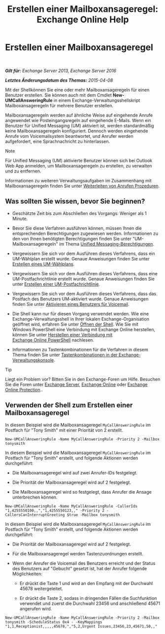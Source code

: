 ﻿---
title: 'Erstellen einer Mailboxansageregel: Exchange Online Help'
TOCTitle: Erstellen einer Mailboxansageregel
ms:assetid: 0976f8f2-3449-44f1-b0d1-20c91622e827
ms:mtpsurl: https://technet.microsoft.com/de-de/library/JJ898495(v=EXCHG.150)
ms:contentKeyID: 51409264
ms.date: 05/23/2018
mtps_version: v=EXCHG.150
ms.translationtype: MT
---

# Erstellen einer Mailboxansageregel

 

_**Gilt für:** Exchange Server 2013, Exchange Server 2016_

_**Letztes Änderungsdatum des Themas:** 2015-04-08_

Mit der Shellkönnen Sie eine oder mehr Mailboxansageregeln für einen Benutzer erstellen. Sie können auch mit dem Cmdlet **New-UMCallAnsweringRule** in einem Exchange-Verwaltungsshellskript Mailboxansageregeln für mehrere Benutzer erstellen.

Mailboxansageregeln werden auf ähnliche Weise auf eingehende Anrufe angewendet wie Posteingangsregeln auf eingehende E-Mails. Wenn ein Benutzer für Unified Messaging (UM) aktiviert ist, werden standardmäßig keine Mailboxansageregeln konfiguriert. Dennoch werden eingehende Anrufe vom Voicemailsystem beantwortet, und Anrufer werden aufgefordert, eine Sprachnachricht zu hinterlassen.


> [!NOTE]
> Für Unified Messaging (UM) aktivierte Benutzer können sich bei Outlook Web App anmelden, um Mailboxansageregeln zu erstellen, zu verwalten und zu entfernen.



Informationen zu weiteren Verwaltungsaufgaben im Zusammenhang mit Mailboxansageregeln finden Sie unter [Weiterleiten von Anrufen Prozeduren](forwarding-calls-procedures-exchange-2013-help.md).

## Was sollten Sie wissen, bevor Sie beginnen?

  - Geschätzte Zeit bis zum Abschließen des Vorgangs: Weniger als 1 Minute.

  - Bevor Sie diese Verfahren ausführen können, müssen Ihnen die entsprechenden Berechtigungen zugewiesen werden. Informationen zu den von Ihnen benötigten Berechtigungen finden Sie unter "UM-Mailboxansageregeln" im Thema [Unified Messaging-Berechtigungen](unified-messaging-permissions-exchange-2013-help.md).

  - Vergewissern Sie sich vor dem Ausführen dieses Verfahrens, dass ein UM-Wählplan erstellt wurde. Genaue Anweisungen finden Sie unter [Erstellen eines UM-Wählplans](create-a-um-dial-plan-exchange-2013-help.md).

  - Vergewissern Sie sich vor dem Ausführen dieses Verfahrens, dass eine UM-Postfachrichtlinie erstellt wurde. Genaue Anweisungen finden Sie unter [Erstellen einer UM-Postfachrichtlinie](create-a-um-mailbox-policy-exchange-2013-help.md).

  - Vergewissern Sie sich vor dem Ausführen dieses Verfahrens, dass das Postfach des Benutzers UM-aktiviert wurde. Genaue Anweisungen finden Sie unter [Aktivieren eines Benutzers für Voicemail](enable-a-user-for-voice-mail-exchange-2013-help.md).

  - Die Shell kann nur für diesen Vorgang verwendet werden. Wie eine Exchange-Verwaltungsshell in Ihrer lokalen Exchange-Organisation geöffnet wird, erfahren Sie unter [Öffnen der Shell](https://technet.microsoft.com/de-de/library/dd638134\(v=exchg.150\)). Wie Sie mit Windows PowerShell eine Verbindung mit Exchange Online herstellen, können Sie unter [Herstellen einer Verbindung mit Exchange Online PowerShell](https://go.microsoft.com/fwlink/p/?linkid=396554) nachlesen.

  - Informationen zu Tastenkombinationen für die Verfahren in diesem Thema finden Sie unter [Tastenkombinationen in der Exchange-Verwaltungskonsole](keyboard-shortcuts-in-the-exchange-admin-center-exchange-online-protection-help.md).


> [!TIP]
> Liegt ein Problem vor? Bitten Sie in den Exchange-Foren um Hilfe. Besuchen Sie die Foren unter <A href="https://go.microsoft.com/fwlink/p/?linkid=60612">Exchange Server</A>, <A href="https://go.microsoft.com/fwlink/p/?linkid=267542">Exchange Online</A> oder <A href="https://go.microsoft.com/fwlink/p/?linkid=285351">Exchange Online Protection</A>..



## Verwenden der Shell zum Erstellen einer Mailboxansageregel

In diesem Beispiel wird die Mailboxansageregel `MyCallAnsweringRule` im Postfach für "Tony Smith" mit einer Priorität von 2 erstellt.

    New-UMCallAnsweringRule -Name MyCallAnsweringRule -Priority 2 -Mailbox tonysmith

In diesem Beispiel wird die Mailboxansageregel `MyCallAnsweringRule` im Postfach für "Tony Smith" erstellt, und folgende Aktionen werden durchgeführt:

  - Die Mailboxansageregel wird auf zwei Anrufer-IDs festgelegt.

  - Die Priorität der Mailboxansageregel wird auf 2 festgelegt.

  - Die Mailboxansageregel wird so festgelegt, dass Anrufer die Ansage unterbrechen können.

<!-- end list -->

    New-UMCallAnsweringRule -Name MyCallAnsweringRule -CallerIds "1,4255550100,,","1,4255550123,," -Priority 2 -CallersCanInterruptGreeting $true -Mailbox tonysmith

In diesem Beispiel wird die Mailboxansageregel `MyCallAnsweringRule` im Postfach für "Tony Smith" erstellt, und folgende Aktionen werden durchgeführt:

  -  
    Die Priorität der Mailboxansageregel wird auf 2 festgelegt.

  -  
    Für die Mailboxansageregel werden Tastenzuordnungen erstellt.

  -  
    Wenn der Anrufer die Voicemail des Benutzers erreicht und der Status des Benutzers auf "Gebucht" gesetzt ist, hat der Anrufer folgende Möglichkeiten:
    
      - Er drückt die Taste 1 und wird an den Empfang mit der Durchwahl 45678 weitergeleitet.
    
      - Er drückt die Taste 2, sodass in dringenden Fällen die Suchfunktion verwendet und zuerst die Durchwahl 23456 und anschließend 45671 angerufen wird.

<!-- end list -->

    New-UMCallAnsweringRule -Name MyCallAnsweringRule -Priority 2 -Mailbox tonysmith -ScheduleStatus 0x4 - -KeyMappings "1,1,Receptionist,,,,,45678,","5,2,Urgent Issues,23456,23,45671,50,,"

